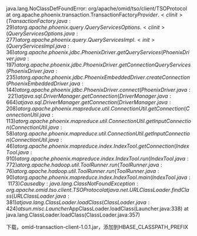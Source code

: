 
java.lang.NoClassDefFoundError: org/apache/omid/tso/client/TSOProtocol
	at org.apache.phoenix.transaction.TransactionFactory$Provider.<clinit>(TransactionFactory.java:29)
	at org.apache.phoenix.query.QueryServicesOptions.<clinit>(QueryServicesOptions.java:277)
	at org.apache.phoenix.query.QueryServicesImpl.<init>(QueryServicesImpl.java:36)
	at org.apache.phoenix.jdbc.PhoenixDriver.getQueryServices(PhoenixDriver.java:197)
	at org.apache.phoenix.jdbc.PhoenixDriver.getConnectionQueryServices(PhoenixDriver.java:235)
	at org.apache.phoenix.jdbc.PhoenixEmbeddedDriver.createConnection(PhoenixEmbeddedDriver.java:144)
	at org.apache.phoenix.jdbc.PhoenixDriver.connect(PhoenixDriver.java:221)
	at java.sql.DriverManager.getConnection(DriverManager.java:664)
	at java.sql.DriverManager.getConnection(DriverManager.java:208)
	at org.apache.phoenix.mapreduce.util.ConnectionUtil.getConnection(ConnectionUtil.java:113)
	at org.apache.phoenix.mapreduce.util.ConnectionUtil.getInputConnection(ConnectionUtil.java:58)
	at org.apache.phoenix.mapreduce.util.ConnectionUtil.getInputConnection(ConnectionUtil.java:46)
	at org.apache.phoenix.mapreduce.index.IndexTool.getConnection(IndexTool.java:910)
	at org.apache.phoenix.mapreduce.index.IndexTool.run(IndexTool.java:772)
	at org.apache.hadoop.util.ToolRunner.run(ToolRunner.java:76)
	at org.apache.hadoop.util.ToolRunner.run(ToolRunner.java:90)
	at org.apache.phoenix.mapreduce.index.IndexTool.main(IndexTool.java:1173)
Caused by: java.lang.ClassNotFoundException: org.apache.omid.tso.client.TSOProtocol
	at java.net.URLClassLoader.findClass(URLClassLoader.java:381)
	at java.lang.ClassLoader.loadClass(ClassLoader.java:424)
	at sun.misc.Launcher$AppClassLoader.loadClass(Launcher.java:338)
	at java.lang.ClassLoader.loadClass(ClassLoader.java:357)
	
	
	
下载，omid-transaction-client-1.0.1.jar，添加到HBASE_CLASSPATH_PREFIX